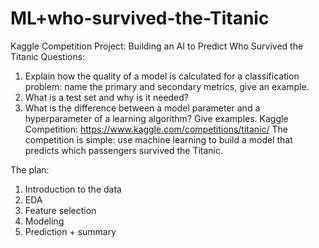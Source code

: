 # ML+who-survived-the-Titanic
Kaggle Competition Project: Building an AI to Predict Who Survived the Titanic
Questions:
1. Explain how the quality of a model is calculated for a classification problem: name the primary and secondary metrics, give an example.
2. What is a test set and why is it needed?
3. What is the difference between a model parameter and a hyperparameter of a learning algorithm? Give examples.
Kaggle Competition: https://www.kaggle.com/competitions/titanic/
The competition is simple: use machine learning to build a model that predicts which passengers survived the Titanic.

The plan:
1. Introduction to the data
2. EDA
3. Feature selection
4. Modeling
5. Prediction + summary
